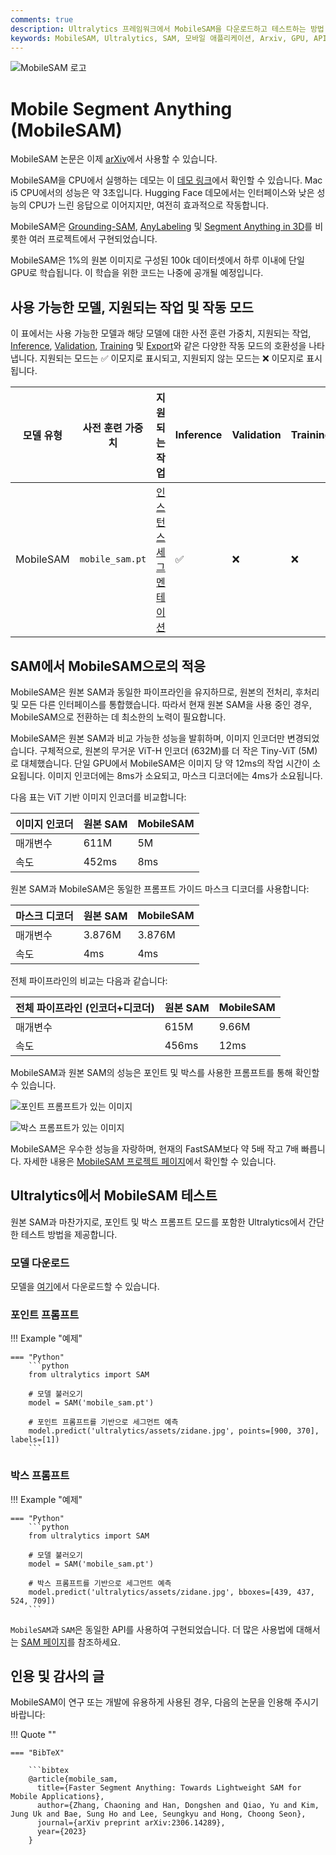 ```yaml
---
comments: true
description: Ultralytics 프레임워크에서 MobileSAM을 다운로드하고 테스트하는 방법, MobileSAM의 구현 방식, 원본 SAM과의 비교, 모바일 애플리케이션 향상 등에 대해 자세히 알아보세요. 오늘부터 모바일 애플리케이션을 개선하세요.
keywords: MobileSAM, Ultralytics, SAM, 모바일 애플리케이션, Arxiv, GPU, API, 이미지 인코더, 마스크 디코더, 모델 다운로드, 테스트 방법
---
```


![MobileSAM 로고](https://github.com/ChaoningZhang/MobileSAM/blob/master/assets/logo2.png?raw=true)

# Mobile Segment Anything (MobileSAM)

MobileSAM 논문은 이제 [arXiv](https://arxiv.org/pdf/2306.14289.pdf)에서 사용할 수 있습니다.

MobileSAM을 CPU에서 실행하는 데모는 이 [데모 링크](https://huggingface.co/spaces/dhkim2810/MobileSAM)에서 확인할 수 있습니다. Mac i5 CPU에서의 성능은 약 3초입니다. Hugging Face 데모에서는 인터페이스와 낮은 성능의 CPU가 느린 응답으로 이어지지만, 여전히 효과적으로 작동합니다.

MobileSAM은 [Grounding-SAM](https://github.com/IDEA-Research/Grounded-Segment-Anything), [AnyLabeling](https://github.com/vietanhdev/anylabeling) 및 [Segment Anything in 3D](https://github.com/Jumpat/SegmentAnythingin3D)를 비롯한 여러 프로젝트에서 구현되었습니다.

MobileSAM은 1%의 원본 이미지로 구성된 100k 데이터셋에서 하루 이내에 단일 GPU로 학습됩니다. 이 학습을 위한 코드는 나중에 공개될 예정입니다.

## 사용 가능한 모델, 지원되는 작업 및 작동 모드

이 표에서는 사용 가능한 모델과 해당 모델에 대한 사전 훈련 가중치, 지원되는 작업, [Inference](../modes/predict.md), [Validation](../modes/val.md), [Training](../modes/train.md) 및 [Export](../modes/export.md)와 같은 다양한 작동 모드의 호환성을 나타냅니다. 지원되는 모드는 ✅ 이모지로 표시되고, 지원되지 않는 모드는 ❌ 이모지로 표시됩니다.

| 모델 유형     | 사전 훈련 가중치       | 지원되는 작업                            | Inference | Validation | Training | Export |
|-----------|-----------------|------------------------------------|-----------|------------|----------|--------|
| MobileSAM | `mobile_sam.pt` | [인스턴스 세그멘테이션](../tasks/segment.md) | ✅         | ❌          | ❌        | ✅      |

## SAM에서 MobileSAM으로의 적응

MobileSAM은 원본 SAM과 동일한 파이프라인을 유지하므로, 원본의 전처리, 후처리 및 모든 다른 인터페이스를 통합했습니다. 따라서 현재 원본 SAM을 사용 중인 경우, MobileSAM으로 전환하는 데 최소한의 노력이 필요합니다.

MobileSAM은 원본 SAM과 비교 가능한 성능을 발휘하며, 이미지 인코더만 변경되었습니다. 구체적으로, 원본의 무거운 ViT-H 인코더 (632M)를 더 작은 Tiny-ViT (5M)로 대체했습니다. 단일 GPU에서 MobileSAM은 이미지 당 약 12ms의 작업 시간이 소요됩니다. 이미지 인코더에는 8ms가 소요되고, 마스크 디코더에는 4ms가 소요됩니다.

다음 표는 ViT 기반 이미지 인코더를 비교합니다:

| 이미지 인코더 | 원본 SAM | MobileSAM |
|---------|--------|-----------|
| 매개변수    | 611M   | 5M        |
| 속도      | 452ms  | 8ms       |

원본 SAM과 MobileSAM은 동일한 프롬프트 가이드 마스크 디코더를 사용합니다:

| 마스크 디코더 | 원본 SAM | MobileSAM |
|---------|--------|-----------|
| 매개변수    | 3.876M | 3.876M    |
| 속도      | 4ms    | 4ms       |

전체 파이프라인의 비교는 다음과 같습니다:

| 전체 파이프라인 (인코더+디코더) | 원본 SAM | MobileSAM |
|--------------------|--------|-----------|
| 매개변수               | 615M   | 9.66M     |
| 속도                 | 456ms  | 12ms      |

MobileSAM과 원본 SAM의 성능은 포인트 및 박스를 사용한 프롬프트를 통해 확인할 수 있습니다.

![포인트 프롬프트가 있는 이미지](https://raw.githubusercontent.com/ChaoningZhang/MobileSAM/master/assets/mask_box.jpg?raw=true)

![박스 프롬프트가 있는 이미지](https://github.com/ChaoningZhang/MobileSAM/blob/master/assets/logo2.png?raw=true)

MobileSAM은 우수한 성능을 자랑하며, 현재의 FastSAM보다 약 5배 작고 7배 빠릅니다. 자세한 내용은 [MobileSAM 프로젝트 페이지](https://github.com/ChaoningZhang/MobileSAM)에서 확인할 수 있습니다.

## Ultralytics에서 MobileSAM 테스트

원본 SAM과 마찬가지로, 포인트 및 박스 프롬프트 모드를 포함한 Ultralytics에서 간단한 테스트 방법을 제공합니다.

### 모델 다운로드

모델을 [여기](https://github.com/ChaoningZhang/MobileSAM/blob/master/weights/mobile_sam.pt)에서 다운로드할 수 있습니다.

### 포인트 프롬프트

!!! Example "예제"

    === "Python"
        ```python
        from ultralytics import SAM

        # 모델 불러오기
        model = SAM('mobile_sam.pt')

        # 포인트 프롬프트를 기반으로 세그먼트 예측
        model.predict('ultralytics/assets/zidane.jpg', points=[900, 370], labels=[1])
        ```

### 박스 프롬프트

!!! Example "예제"

    === "Python"
        ```python
        from ultralytics import SAM

        # 모델 불러오기
        model = SAM('mobile_sam.pt')

        # 박스 프롬프트를 기반으로 세그먼트 예측
        model.predict('ultralytics/assets/zidane.jpg', bboxes=[439, 437, 524, 709])
        ```

`MobileSAM`과 `SAM`은 동일한 API를 사용하여 구현되었습니다. 더 많은 사용법에 대해서는 [SAM 페이지](sam.md)를 참조하세요.

## 인용 및 감사의 글

MobileSAM이 연구 또는 개발에 유용하게 사용된 경우, 다음의 논문을 인용해 주시기 바랍니다:

!!! Quote ""

    === "BibTeX"

        ```bibtex
        @article{mobile_sam,
          title={Faster Segment Anything: Towards Lightweight SAM for Mobile Applications},
          author={Zhang, Chaoning and Han, Dongshen and Qiao, Yu and Kim, Jung Uk and Bae, Sung Ho and Lee, Seungkyu and Hong, Choong Seon},
          journal={arXiv preprint arXiv:2306.14289},
          year={2023}
        }
        
